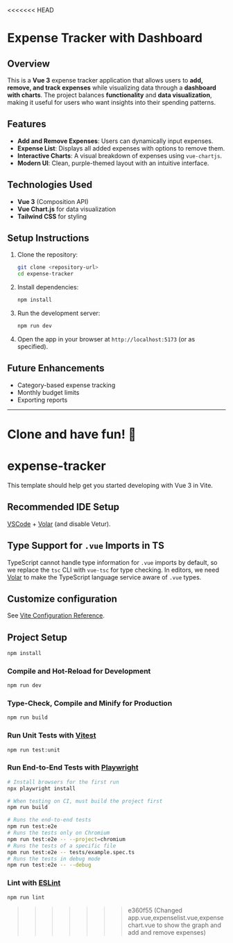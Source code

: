 <<<<<<< HEAD
 



# Expense Tracker with Dashboard  

## Overview  
This is a **Vue 3** expense tracker application that allows users to **add, remove, and track expenses** while visualizing data through a **dashboard with charts**. The project balances **functionality** and **data visualization**, making it useful for users who want insights into their spending patterns.  

## Features  
- **Add and Remove Expenses**: Users can dynamically input expenses.  
- **Expense List**: Displays all added expenses with options to remove them.  
- **Interactive Charts**: A visual breakdown of expenses using `vue-chartjs`.  
- **Modern UI**: Clean, purple-themed layout with an intuitive interface.  

## Technologies Used  
- **Vue 3** (Composition API)  
- **Vue Chart.js** for data visualization  
- **Tailwind CSS** for styling  

## Setup Instructions  
1. Clone the repository:  
   ```sh
   git clone <repository-url>
   cd expense-tracker
   ```  
2. Install dependencies:  
   ```sh
   npm install
   ```  
3. Run the development server:  
   ```sh
   npm run dev
   ```  
4. Open the app in your browser at `http://localhost:5173` (or as specified).  

## Future Enhancements  
- Category-based expense tracking  
- Monthly budget limits  
- Exporting reports  

---

Clone and have fun! 🚀
=======
# expense-tracker

This template should help get you started developing with Vue 3 in Vite.

## Recommended IDE Setup

[VSCode](https://code.visualstudio.com/) + [Volar](https://marketplace.visualstudio.com/items?itemName=Vue.volar) (and disable Vetur).

## Type Support for `.vue` Imports in TS

TypeScript cannot handle type information for `.vue` imports by default, so we replace the `tsc` CLI with `vue-tsc` for type checking. In editors, we need [Volar](https://marketplace.visualstudio.com/items?itemName=Vue.volar) to make the TypeScript language service aware of `.vue` types.

## Customize configuration

See [Vite Configuration Reference](https://vite.dev/config/).

## Project Setup

```sh
npm install
```

### Compile and Hot-Reload for Development

```sh
npm run dev
```

### Type-Check, Compile and Minify for Production

```sh
npm run build
```

### Run Unit Tests with [Vitest](https://vitest.dev/)

```sh
npm run test:unit
```

### Run End-to-End Tests with [Playwright](https://playwright.dev)

```sh
# Install browsers for the first run
npx playwright install

# When testing on CI, must build the project first
npm run build

# Runs the end-to-end tests
npm run test:e2e
# Runs the tests only on Chromium
npm run test:e2e -- --project=chromium
# Runs the tests of a specific file
npm run test:e2e -- tests/example.spec.ts
# Runs the tests in debug mode
npm run test:e2e -- --debug
```

### Lint with [ESLint](https://eslint.org/)

```sh
npm run lint
```
>>>>>>> e360f55 (Changed app.vue,expenselist.vue,expensechart.vue to show the graph and add and remove expenses)
